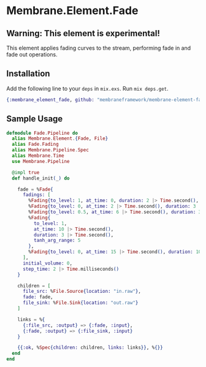 # Membrane.Element.Fade

## Warning: This element is experimental!

This element applies fading curves to the stream, performing fade in and fade out operations.

## Installation

Add the following line to your `deps` in `mix.exs`.  Run `mix deps.get`.

```elixir
{:membrane_element_fade, github: "membraneframework/membrane-element-fade"}
```

## Sample Usage

```elixir
defmodule Fade.Pipeline do
  alias Membrane.Element.{Fade, File}
  alias Fade.Fading
  alias Membrane.Pipeline.Spec
  alias Membrane.Time
  use Membrane.Pipeline

  @impl true
  def handle_init(_) do

    fade = %Fade{
      fadings: [
        %Fading{to_level: 1, at_time: 0, duration: 2 |> Time.second(), tanh_arg_range: 0.5},
        %Fading{to_level: 0, at_time: 2 |> Time.second(), duration: 3 |> Time.second()},
        %Fading{to_level: 0.5, at_time: 6 |> Time.second(), duration: 3 |> Time.second()},
        %Fading{
          to_level: 1,
          at_time: 10 |> Time.second(),
          duration: 3 |> Time.second(),
          tanh_arg_range: 5
        },
        %Fading{to_level: 0, at_time: 15 |> Time.second(), duration: 10 |> Time.second()}
      ],
      initial_volume: 0,
      step_time: 2 |> Time.milliseconds()
    }

    children = [
      file_src: %File.Source{location: "in.raw"},
      fade: fade,
      file_sink: %File.Sink{location: "out.raw"}
    ]

    links = %{
      {:file_src, :output} => {:fade, :input},
      {:fade, :output} => {:file_sink, :input}
    }

    {{:ok, %Spec{children: children, links: links}}, %{}}
  end
end

```
